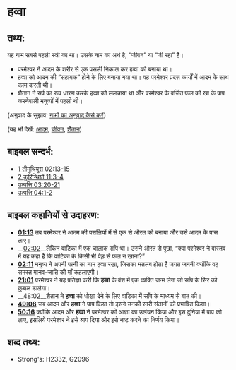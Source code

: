# हव्वा #

## तथ्य: ##

यह नाम सबसे पहली स्त्री का था। उसके नाम का अर्थ है, “जीवन” या “जी रहा” है।

* परमेश्वर ने आदम के शरीर से एक पसली निकाल कर हव्वा को बनाया था।
* हव्वा को आदम की “सहायक” होने के लिए बनाया गया था। वह परमेश्वर प्रदत्त कार्यों में आदम के साथ काम करती थी।
* शैतान ने सर्प का रूप धारण करके हव्वा को ललचाया था और परमेश्वर के वर्जित फल को खा के पाप करनेवाली मनुष्यों में पहली थी।

(अनुवाद के सुझाव: [नामों का अनुवाद कैसे करें](rc://hi/ta/man/translate/translate-names))

(यह भी देखें: [आदम](../names/adam.md), [जीवन](../kt/life.md), [शैतान](../kt/satan.md))

## बाइबल सन्दर्भ: ##

* [1 तीमुथियुस 02:13-15](rc://hi/tn/help/1ti/02/13)
* [2 कुरिन्थियों 11:3-4](rc://hi/tn/help/2co/11/03)
* [उत्पत्ति 03:20-21](rc://hi/tn/help/gen/03/20)
* [उत्पत्ति 04:1-2](rc://hi/tn/help/gen/04/01)

## बाइबल कहानियों से उदाहरण: ##

* __[01:13](rc://hi/tn/help/obs/01/13)__ तब परमेश्वर ने आदम की पसलियों में से एक से औरत को बनाया और उसे आदम के पास लाए।
* __[02:02](rc://hi/tn/help/obs/02/02)__लेकिन वाटिका में एक चालाक साँप था। उसने औरत से पूछा, “क्या परमेश्वर ने वास्तव में यह कहा है कि वाटिका के किसी भी पेड़ से फल न खाना?”
* __[02:11](rc://hi/tn/help/obs/02/11)__ मनुष्य ने अपनी पत्नी का नाम हव्वा रखा, जिसका मतलब होता है जगत जननी क्योंकि वह समस्त मानव-जाति की माँ कहलाएगी।
* __[21:01](rc://hi/tn/help/obs/21/01)__ परमेश्वर ने यह प्रतिज्ञा करी कि __हव्वा__ के वंश में एक व्यक्ति जन्म लेगा जो साँप के सिर को कुचल डालेगा।
* __[48:02](rc://hi/tn/help/obs/48/02)__शैतान ने __हव्वा__ को धोखा देने के लिए वाटिका में साँप के माध्यम से बात की। 
* __[49:08](rc://hi/tn/help/obs/49/08)__ जब आदम और __हव्वा__ ने पाप किया तो इसने उनकी सारी संतानों को प्रभावित किया।
* __[50:16](rc://hi/tn/help/obs/50/16)__ क्योंकि आदम और __हव्वा__ ने परमेश्वर की आज्ञा का उलंघन किया और इस दुनिया में पाप को लाए, इसलिये परमेश्वर ने इसे श्राप दिया और इसे नष्ट करने का निर्णय किया।

## शब्द तथ्य: ##

* Strong's: H2332, G2096
